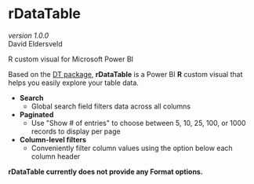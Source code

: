 # rDataTable  
*version 1.0.0*  
David Eldersveld  

R custom visual for Microsoft Power BI   


Based on the [DT package](https://rstudio.github.io/DT/), **rDataTable** is a Power BI **R** custom visual that helps you easily explore your table data.

* **Search** 
  * Global search field filters data across all columns
* **Paginated**
  * Use "Show # of entries" to choose between 5, 10, 25, 100, or 1000 records to display per page
* **Column-level filters**
  * Conveniently filter column values using the option below each column header 
  

**rDataTable currently does not provide any Format options.**

